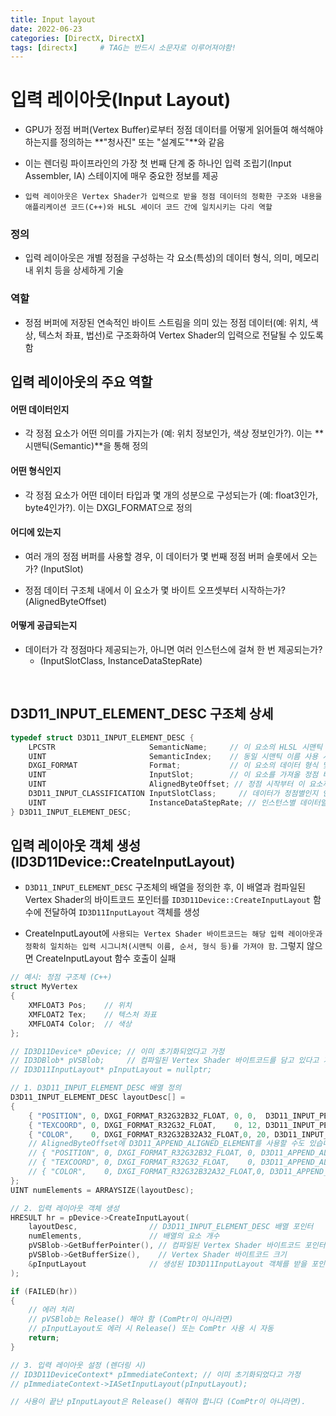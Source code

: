 ```yaml
---
title: Input layout
date: 2022-06-23
categories: [DirectX, DirectX]
tags: [directx]		# TAG는 반드시 소문자로 이루어져야함!
---
```


# **입력 레이아웃(Input Layout)**

* GPU가 정점 버퍼(Vertex Buffer)로부터 정점 데이터를 어떻게 읽어들여 해석해야 하는지를 정의하는 **"청사진" 또는 "설계도"**와 같음

* 이는 렌더링 파이프라인의 가장 첫 번째 단계 중 하나인 입력 조립기(Input Assembler, IA) 스테이지에 매우 중요한 정보를 제공

* `입력 레이아웃은 Vertex Shader가 입력으로 받을 정점 데이터의 정확한 구조와 내용을 애플리케이션 코드(C++)와 HLSL 셰이더 코드 간에 일치시키는 다리 역할`

### **정의**

* 입력 레이아웃은 개별 정점을 구성하는 각 요소(특성)의 데이터 형식, 의미, 메모리 내 위치 등을 상세하게 기술
  
### **역할**

* 정점 버퍼에 저장된 연속적인 바이트 스트림을 의미 있는 정점 데이터(예: 위치, 색상, 텍스처 좌표, 법선)로 구조화하여 Vertex Shader의 입력으로 전달될 수 있도록 함


## **입력 레이아웃의 주요 역할**

#### **어떤 데이터인지**

* 각 정점 요소가 어떤 의미를 가지는가 (예: 위치 정보인가, 색상 정보인가?). 이는 **시맨틱(Semantic)**을 통해 정의

#### **어떤 형식인지**

* 각 정점 요소가 어떤 데이터 타입과 몇 개의 성분으로 구성되는가 (예: float3인가, byte4인가?). 이는 DXGI_FORMAT으로 정의

#### **어디에 있는지**

* 여러 개의 정점 버퍼를 사용할 경우, 이 데이터가 몇 번째 정점 버퍼 슬롯에서 오는가? (InputSlot)

* 정점 데이터 구조체 내에서 이 요소가 몇 바이트 오프셋부터 시작하는가? (AlignedByteOffset)

#### **어떻게 공급되는지**

* 데이터가 각 정점마다 제공되는가, 아니면 여러 인스턴스에 걸쳐 한 번 제공되는가? 
  * (InputSlotClass, InstanceDataStepRate)

<br>

## **D3D11_INPUT_ELEMENT_DESC 구조체 상세**

```c++
typedef struct D3D11_INPUT_ELEMENT_DESC {
    LPCSTR                     SemanticName;     // 이 요소의 HLSL 시맨틱 이름
    UINT                       SemanticIndex;    // 동일 시맨틱 이름 사용 시 구분 인덱스
    DXGI_FORMAT                Format;           // 이 요소의 데이터 형식 및 성분 수
    UINT                       InputSlot;        // 이 요소를 가져올 정점 버퍼 슬롯 번호 (0-15)
    UINT                       AlignedByteOffset; // 정점 시작부터 이 요소까지의 바이트 오프셋
    D3D11_INPUT_CLASSIFICATION InputSlotClass;     // 데이터가 정점별인지 인스턴스별인지
    UINT                       InstanceDataStepRate; // 인스턴스별 데이터일 경우 몇 인스턴스마다 진행할지
} D3D11_INPUT_ELEMENT_DESC;
```

## **입력 레이아웃 객체 생성 (ID3D11Device::CreateInputLayout)**

* `D3D11_INPUT_ELEMENT_DESC` 구조체의 배열을 정의한 후, 이 배열과 컴파일된 Vertex Shader의 바이트코드 포인터를 `ID3D11Device::CreateInputLayout` 함수에 전달하여 `ID3D11InputLayout` 객체를 생성

* CreateInputLayout에 `사용되는 Vertex Shader 바이트코드는 해당 입력 레이아웃과 정확히 일치하는 입력 시그니처(시맨틱 이름, 순서, 형식 등)를 가져야 함`. 그렇지 않으면 CreateInputLayout 함수 호출이 실패

```c++
// 예시: 정점 구조체 (C++)
struct MyVertex
{
    XMFLOAT3 Pos;    // 위치
    XMFLOAT2 Tex;    // 텍스처 좌표
    XMFLOAT4 Color;  // 색상
};

// ID3D11Device* pDevice; // 이미 초기화되었다고 가정
// ID3DBlob* pVSBlob;     // 컴파일된 Vertex Shader 바이트코드를 담고 있다고 가정
// ID3D11InputLayout* pInputLayout = nullptr;

// 1. D3D11_INPUT_ELEMENT_DESC 배열 정의
D3D11_INPUT_ELEMENT_DESC layoutDesc[] =
{
    { "POSITION", 0, DXGI_FORMAT_R32G32B32_FLOAT, 0, 0,  D3D11_INPUT_PER_VERTEX_DATA, 0 },
    { "TEXCOORD", 0, DXGI_FORMAT_R32G32_FLOAT,    0, 12, D3D11_INPUT_PER_VERTEX_DATA, 0 }, // Pos (12바이트) 이후
    { "COLOR",    0, DXGI_FORMAT_R32G32B32A32_FLOAT,0, 20, D3D11_INPUT_PER_VERTEX_DATA, 0 }  // Tex (8바이트) 이후, 12+8=20
    // AlignedByteOffset에 D3D11_APPEND_ALIGNED_ELEMENT를 사용할 수도 있습니다.
    // { "POSITION", 0, DXGI_FORMAT_R32G32B32_FLOAT, 0, D3D11_APPEND_ALIGNED_ELEMENT, D3D11_INPUT_PER_VERTEX_DATA, 0 },
    // { "TEXCOORD", 0, DXGI_FORMAT_R32G32_FLOAT,    0, D3D11_APPEND_ALIGNED_ELEMENT, D3D11_INPUT_PER_VERTEX_DATA, 0 },
    // { "COLOR",    0, DXGI_FORMAT_R32G32B32A32_FLOAT,0, D3D11_APPEND_ALIGNED_ELEMENT, D3D11_INPUT_PER_VERTEX_DATA, 0 }
};
UINT numElements = ARRAYSIZE(layoutDesc);

// 2. 입력 레이아웃 객체 생성
HRESULT hr = pDevice->CreateInputLayout(
    layoutDesc,                // D3D11_INPUT_ELEMENT_DESC 배열 포인터
    numElements,               // 배열의 요소 개수
    pVSBlob->GetBufferPointer(), // 컴파일된 Vertex Shader 바이트코드 포인터
    pVSBlob->GetBufferSize(),    // Vertex Shader 바이트코드 크기
    &pInputLayout              // 생성된 ID3D11InputLayout 객체를 받을 포인터의 주소
);

if (FAILED(hr))
{
    // 에러 처리
    // pVSBlob는 Release() 해야 함 (ComPtr이 아니라면)
    // pInputLayout도 에러 시 Release() 또는 ComPtr 사용 시 자동
    return;
}

// 3. 입력 레이아웃 설정 (렌더링 시)
// ID3D11DeviceContext* pImmediateContext; // 이미 초기화되었다고 가정
// pImmediateContext->IASetInputLayout(pInputLayout);

// 사용이 끝난 pInputLayout은 Release() 해줘야 합니다 (ComPtr이 아니라면).
```
